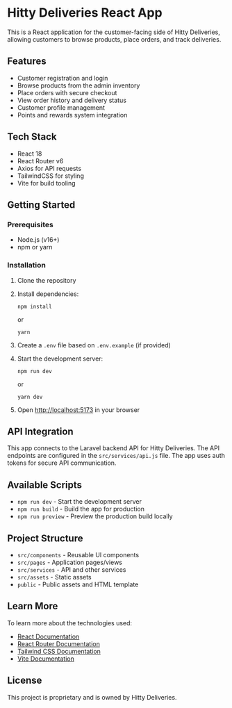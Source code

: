# Hitty Deliveries React App

This is a React application for the customer-facing side of Hitty Deliveries, allowing customers to browse products, place orders, and track deliveries.

## Features

- Customer registration and login
- Browse products from the admin inventory
- Place orders with secure checkout
- View order history and delivery status
- Customer profile management
- Points and rewards system integration

## Tech Stack

- React 18
- React Router v6
- Axios for API requests
- TailwindCSS for styling
- Vite for build tooling

## Getting Started

### Prerequisites

- Node.js (v16+)
- npm or yarn

### Installation

1. Clone the repository
2. Install dependencies:
   ```
   npm install
   ```
   or
   ```
   yarn
   ```

3. Create a `.env` file based on `.env.example` (if provided)

4. Start the development server:
   ```
   npm run dev
   ```
   or
   ```
   yarn dev
   ```

5. Open [http://localhost:5173](http://localhost:5173) in your browser

## API Integration

This app connects to the Laravel backend API for Hitty Deliveries. The API endpoints are configured in the `src/services/api.js` file. The app uses auth tokens for secure API communication.

## Available Scripts

- `npm run dev` - Start the development server
- `npm run build` - Build the app for production
- `npm run preview` - Preview the production build locally

## Project Structure

- `src/components` - Reusable UI components
- `src/pages` - Application pages/views
- `src/services` - API and other services
- `src/assets` - Static assets
- `public` - Public assets and HTML template

## Learn More

To learn more about the technologies used:

- [React Documentation](https://reactjs.org/docs/getting-started.html)
- [React Router Documentation](https://reactrouter.com/docs/en/v6)
- [Tailwind CSS Documentation](https://tailwindcss.com/docs)
- [Vite Documentation](https://vitejs.dev/guide/)

## License

This project is proprietary and is owned by Hitty Deliveries.
